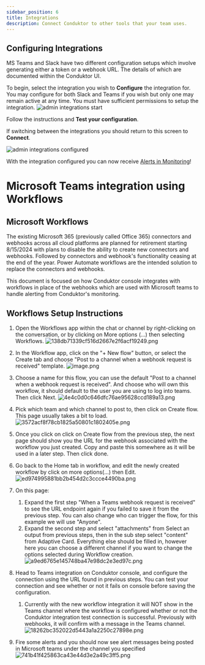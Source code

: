 ```yaml
---
sidebar_position: 6
title: Integrations
description: Connect Conduktor to other tools that your team uses.
---
```


## Configuring Integrations

MS Teams and Slack have two different configuration setups which involve generating either a token or a webhook URL. The details of which are documented within the Conduktor UI.

To begin, select the integration you wish to **Configure** the integration for. You may configure for both Slack and Teams if you wish but only one may remain active at any time. You must have sufficient permissions to setup the integration.
![admin integrations start](/img/admin/admin-integrations-start.jpg)

Follow the instructions and **Test your configuration**.

If switching between the integrations you should return to this screen to **Connect**.

![admin integrations configured](/img/admin/admin-slack-teams-configured.jpg)

With the integration configured you can now receive [Alerts in Monitoring](/platform/navigation/monitoring/getting-started/create-alert/)!

# Microsoft Teams integration using Workflows

## Microsoft Workflows

The existing Microsoft 365 (previously called Office 365) connectors and webhooks across all cloud platforms are planned for retirement starting 8/15/2024 with plans to disable the ability to create new connectors and webhooks. Followed by connectors and webhook's functionality ceasing at the end of the year. Power Automate workflows are the intended solution to replace the connectors and webhooks.

This document is focused on how Conduktor console integrates with workflows in place of the webhooks which are used with Microsoft teams to handle alerting from Conduktor's monitoring.

## Workflows Setup Instructions

1.  Open the Workflows app within the chat or channel by right-clicking on the conversation, or by clicking on More options (…) then selecting Workflows.
![138db71339cf516d2667e2f6acf19249.png](/img/msft-workflows/0EZeU9J0Z7feL6-138db71339cf516d2667e2f6acf19249.png)

2.  In the Workflow app, click on the "+ New flow" button, or select the Create tab and choose "Post to a channel when a webhook request is received" template.
![image.png](/img/msft-workflows/iLYlxEniyU6oel-image.png)

3.  Choose a name for this flow, you can use the default "Post to a channel when a webhook request is received". And choose who will own this workflow, it should default to the user you are using to log into teams. Then click Next.
![4e4c0d0c646dfc76ae95628ccd189a13.png](/img/msft-workflows/QKH-EaeHYY6oqd-4e4c0d0c646dfc76ae95628ccd189a13.png)

4.  Pick which team and which channel to post to, then click on Create flow. This page usually takes a bit to load.
![3572acf8f78cb1825a50801c1802405e.png](/img/msft-workflows/JaDpHOeBhqZ9BT-3572acf8f78cb1825a50801c1802405e.png)

5.  Once you click on click on Create flow from the previous step, the next page should show you the URL for the webhook associated with the workflow you just created. Copy and paste this somewhere as it will be used in a later step. Then click done.
6.  Go back to the Home tab in workflow, and edit the newly created workflow by click on more options(...) then Edit.
![ed974995881bb2b454d2c3ccce4490ba.png](/img/msft-workflows/LSO0IoylzhIgS3-ed974995881bb2b454d2c3ccce4490ba.png)

7.  On this page:
    1.  Expand the first step "When a Teams webhook request is received" to see the URL endpoint again if you failed to save it from the previous step. You can also change who can trigger the flow, for this example we will use "Anyone".
    2.  Expand the second step and select "attachments" from Select an output from previous steps, then in the sub step select "content" from Adaptive Card. Everything else should be filled in, however here you can choose a different channel if you want to change the options selected during Workflow creation.
![a9ed6765e145748ba47e98dc2e3ed97c.png](/img/msft-workflows/02aGKAhe66wPlo-a9ed6765e145748ba47e98dc2e3ed97c.png)

8.  Head to Teams integration on Conduktor console, and configure the connection using the URL found in previous steps. You can test your connection and see whether or not it fails on console before saving the configuration.
    1.  Currently with the new workflow integration it will NOT show in the Teams channel where the workflow is configured whether or not the Conduktor integration test connection is successful. Previously with webhooks, it will confirm with a message in the Teams channel.
![18262bc352022d5443a1a2250c27898e.png](/img/msft-workflows/-ifPvYpUmu8LHy-18262bc352022d5443a1a2250c27898e.png)

9.  Fire some alerts and you should now see alert messages being posted in Microsoft teams under the channel you specified
![741b41f425863ca43e44d3e2a49c3ff5.png](/img/msft-workflows/1Qs1G8i6UHrKcH-741b41f425863ca43e44d3e2a49c3ff5.png)